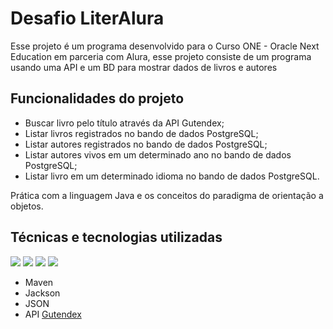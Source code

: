# Desafio LiterAlura
Esse projeto é um programa desenvolvido para o Curso ONE - Oracle Next Education  em parceria  com Alura, esse projeto consiste de um programa usando uma API e um BD para mostrar dados de livros e autores

## Funcionalidades do projeto

- Buscar livro pelo título através da API Gutendex;
- Listar livros registrados no bando de dados PostgreSQL;
- Listar autores registrados no bando de dados PostgreSQL;
- Listar autores vivos em um determinado ano no bando de dados PostgreSQL;
- Listar livro em um determinado idioma no bando de dados PostgreSQL.

Prática com a linguagem Java e os conceitos do paradigma de orientação a objetos.

## Técnicas e tecnologias utilizadas
![](https://img.shields.io/badge/Java-ED8B00?style=for-the-badge&logo=openjdk&logoColor=white) ![](https://img.shields.io/badge/Intellij%20Idea-000?logo=intellij-idea&style=for-the-badge) ![](https://img.shields.io/badge/SpringBoot-6DB33F?style=flat-square&logo=Spring&logoColor=white) ![](https://img.shields.io/badge/postgresql-4169e1?style=for-the-badge&logo=postgresql&logoColor=white)
- Maven
- Jackson
- JSON
- API [Gutendex](https://gutendex.com/)
